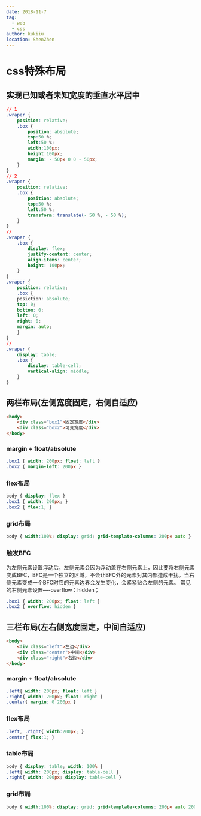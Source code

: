 ```yaml
---
date: 2018-11-7
tag: 
  - web
  - css
author: kukiiu
location: ShenZhen  
---
```

# css特殊布局
## 实现已知或者未知宽度的垂直水平居中
```css
// 1
.wraper {
    position: relative;
    .box {
        position: absolute;
        top:50 %;
        left:50 %;
        width:100px;
        height:100px;
        margin: - 50px 0 0 - 50px;
    }
}
// 2
.wraper {
    position: relative;
    .box {
        position: absolute;
        top:50 %;
        left:50 %;
        transform: translate(- 50 %, - 50 %);
    }
}
// 
.wraper {
    .box {
        display: flex;
        justify-content: center;
        align-items: center;
        height: 100px;
    }
}
.wraper {
    position: relative;
    .box {
	posiction: absolute;
	top: 0;
	bottom: 0;
	left: 0;
	right: 0;
	margin: auto;
    }
}
// 
.wraper {
    display: table;
    .box {
        display: table-cell;
        vertical-align: middle;
    }
}
```

## 两栏布局(左侧宽度固定，右侧自适应)
```html
<body>
    <div class="box1">固定宽度</div>
    <div class="box2">可变宽度</div>
</body>
```
### margin + float/absolute
```css
.box1 { width: 200px; float: left }
.box2 { margin-left: 200px }
```

### flex布局
```css
body { display: flex }
.box1 { width: 200px; }
.box2 { flex:1; }
```

### grid布局
```css
body { width:100%; display: grid; grid-template-columns: 200px auto }
```

### 触发BFC
为左侧元素设置浮动后，左侧元素会因为浮动盖在右侧元素上，因此要将右侧元素变成BFC，BFC是一个独立的区域，不会让BFC外的元素对其内部造成干扰。当右侧元素变成一个BFC时它的元素边界会发生变化，会紧紧贴合左侧的元素。 
常见的右侧元素设置—-overflow：hidden；
```css
.box1 { width: 200px; float: left }
.box2 { overflow: hidden }
```

## 三栏布局(左右侧宽度固定，中间自适应)
```html
<body>
    <div class="left">左边</div>  
    <div class="center">中间</div>  
    <div class="right">右边</div>  
</body>
```

### margin + float/absolute
```css
.left{ width: 200px; float: left }
.right{ width: 200px; float: right }
.center{ margin: 0 200px }
```

### flex布局
```css
.left, .right{ width:200px; }
.center{ flex:1; }  
```

### table布局
```css
body { display: table; width: 100% }
.left{ width: 200px; display: table-cell }
.right{ width: 200px; display: table-cell }
```

### grid布局
```css
body { width:100%; display: grid; grid-template-columns: 200px auto 200px; }
```

